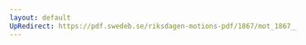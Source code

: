 ```yaml
---
layout: default
UpRedirect: https://pdf.swedeb.se/riksdagen-motions-pdf/1867/mot_1867__ak__00058.pdf
---
```


